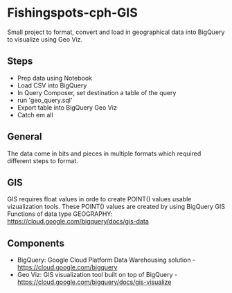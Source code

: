 
# Fishingspots-cph-GIS
Small project to format, convert and load in geographical data into BigQuery to visualize using Geo Viz.

## Steps
- Prep data using Notebook
- Load CSV into BigQuery
- In Query Composer, set destination a table of the query
- run 'geo_query.sql'
- Export table into BigQuery Geo Viz
- Catch em all

## General
The data come in bits and pieces in multiple formats which required different steps to format.

## GIS
GIS requires float values in orde to create POINT() values usable vizualization tools.
These POINT() values are created by using BigQuery GIS Functions of data type GEOGRAPHY: https://cloud.google.com/bigquery/docs/gis-data

## Components
- BigQuery: Google Cloud Platform Data Warehousing solution - https://cloud.google.com/bigquery
- Geo Viz: GIS visualization tool built on top of BigQuery - https://cloud.google.com/bigquery/docs/gis-visualize

 